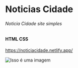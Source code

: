 # Noticias Cidade
###### Noticia Cidade site simples
#### HTML CSS
https://noticiacidade.netlify.app/

![Isso é uma imagem](https://myoctocat.com/assets/images/base-octocat.svg)




